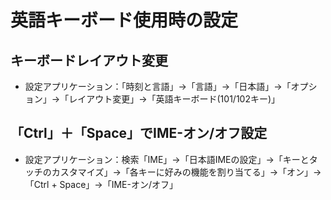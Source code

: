 # 英語キーボード使用時の設定

## キーボードレイアウト変更

- 設定アプリケーション：「時刻と言語」→「言語」→「日本語」→「オプション」→「レイアウト変更」→「英語キーボード(101/102キー)」

## 「Ctrl」＋「Space」でIME-オン/オフ設定

- 設定アプリケーション：検索「IME」→「日本語IMEの設定」→「キーとタッチのカスタマイズ」→「各キーに好みの機能を割り当てる」→「オン」→「Ctrl + Space」→「IME-オン/オフ」
